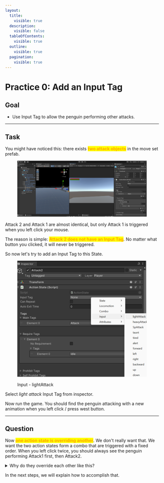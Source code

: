 ```yaml
---
layout:
  title:
    visible: true
  description:
    visible: false
  tableOfContents:
    visible: true
  outline:
    visible: true
  pagination:
    visible: true
---
```


# Practice 0: Add an Input Tag

## Goal

* Use Input Tag to allow the penguin performing other attacks.

***

## Task

You might have noticed this: there exists <mark style="color:orange;">**two attack objects**</mark> in the move set prefab.

<figure><img src="../../.gitbook/assets/image (5) (1).png" alt=""><figcaption></figcaption></figure>

Attack 2 and Attack 1 are almost identical, but only Attack 1 is triggered when you left click your mouse.&#x20;

The reason is simple: <mark style="color:orange;">**Attack 2 does not have an Input Tag**</mark>. No matter what button you clicked, it will never be triggered.

So now let's try to add an Input Tag to this State.

<figure><img src="../../.gitbook/assets/image (30) (1).png" alt=""><figcaption><p>Input - lightAttack</p></figcaption></figure>

Select _light attack_ Input Tag from inspector.

Now run the game. You should find the penguin attacking with a new animation when you left click / press west button.

***

## Question

Now <mark style="color:orange;">**one action state is overriding another**</mark>. We don't really want that. We want the two action states form a combo that are triggered with a fixed order. When you left click twice, you should always see the penguin performing Attack1 first, then Attack2.&#x20;

<details>

<summary>Why do they override each other like this? </summary>

In MoveSet, the actions are checked in a fixed order, <mark style="color:orange;">from top to down</mark>.&#x20;

In this case, Attack 2 compares its Input Tag with tags in Tag Container first, and successfully grabs the Light Attack tag from it. When checking Attack 1, there is no Light Attack tag anymore and it will not be triggered.&#x20;

In short, they have different priority so Attack 2 will always be triggered before Attack 1. By dragging Attack 1 above Attack 2, you can find now it is Attack 1 which is triggered every time.&#x20;

</details>

In the next steps, we will explain how to accomplish that.


